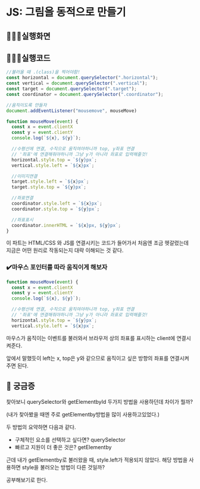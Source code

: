 # JS: 그림을 동적으로 만들기

## 🏃🏾‍♀️실행화면

## 🏃🏾‍♀️실행코드

```jsx
//불러올 때 .(class)을 찍어야함!
const horizontal = document.querySelector(".horizontal");
const vertical = document.querySelector(".vertical");
const target = document.querySelector(".target");
const coordinator = document.querySelector(".coordinator");

//움직이도록 만들자
document.addEventListener("mousemove", mouseMove)

function mouseMove(event) {
  const x = event.clientX
  const y = event.clientY
  console.log(`${x}, ${y}`);

  //수평선에 연결, 수직으로 움직여야하니까 top, y좌표 연결
  // '좌표'에 연결해줘야하니까 그냥 y가 아니라 좌표로 입력해줄것!
  horizontal.style.top = `${y}px`;
  vertical.style.left = `${x}px`;

  //이미지연결
  target.style.left = `${x}px`;
  target.style.top = `${y}px`;

  //좌표연결
  coordinator.style.left = `${x}px`;
  coordinator.style.top = `${y}px`;

  //좌표표시
  coordinator.innerHTML = `${x}px, ${y}px`;
}
```

이 파트는 HTML/CSS 와 JS를 연결시키는 코드가 들어가서 처음엔 조금 헷갈렸는데 지금은 어떤 원리로 작동되는지 대략 이해되는 것 같다.

### ✔️마우스 포인터를 따라 움직이게 해보자

```jsx
function mouseMove(event) {
  const x = event.clientX
  const y = event.clientY
  console.log(`${x}, ${y}`);

  //수평선에 연결, 수직으로 움직여야하니까 top, y좌표 연결
  // '좌표'에 연결해줘야하니까 그냥 y가 아니라 좌표로 입력해줄것!
  horizontal.style.top = `${y}px`;
  vertical.style.left = `${x}px`;
```

마우스가 움직이는 이벤트를 불러와서 브라우저 상의 좌표를 표시하는 client에 연결시켜준다.

앞에서 말했듯이 left는 x, top은 y와 같으므로 움직이고 싶은 방향의 좌표를 연결시켜주면 된다.

## 🤔 궁금증

찾아보니 querySelector와 getElementbyId 두가지 방법을 사용하던데 차이가 뭘까?

(내가 찾아봤을 때엔 주로 getElementby방법을 많이 사용하고있었다.) 

두 방법의 요약하면 다음과 같다.

- 구체적인 요소를 선택하고 싶다면? querySelector
- 빠르고 지원이 더 좋은 것은? getElementby

근데 내가 getElementby로 불러왔을 때, style.left가 적용되지 않았다. 해당 방법을 사용하면 style을 불러오는 방법이 다른 것일까? 

 

공부해보기로 한다.